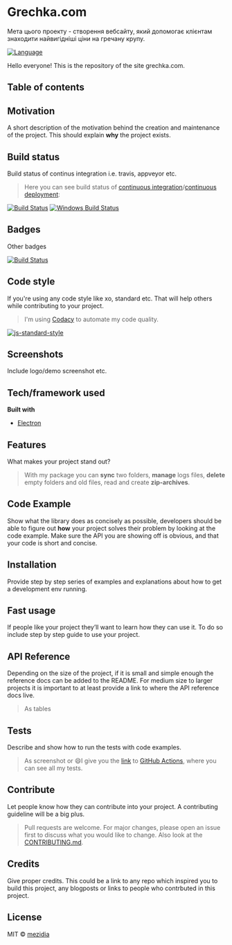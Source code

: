 # Grechka.com
Мета цього проекту - створення вебсайту, який допомогає клієнтам знаходити найвигідніші ціни на гречану крупу. 

[![Language](https://img.shields.io/badge/language-javascript-brightgreen?style=flat-square)](https://nodejs.org/uk/)

Hello everyone! This is the repository of the site grechka.com.

## Table of contents



## Motivation

A short description of the motivation behind the creation and maintenance of the project. This should explain **why** the project exists.

## Build status

Build status of continus integration i.e. travis, appveyor etc.

> Here you can see build status of [continuous integration](https://en.wikipedia.org/wiki/Continuous_integration)/[continuous deployment](https://en.wikipedia.org/wiki/Continuous_deployment):

[![Build Status](https://travis-ci.org/akashnimare/foco.svg?branch=master)](https://travis-ci.org/akashnimare/foco)
[![Windows Build Status](https://ci.appveyor.com/api/projects/status/github/akashnimare/foco?branch=master&svg=true)](https://ci.appveyor.com/project/akashnimare/foco/branch/master)

## Badges

Other badges

[![Build Status](https://img.shields.io/badge/Theme-Template-brightgreen?style=flat-square)](https://www.google.com.ua/)

## Code style

If you're using any code style like xo, standard etc. That will help others while contributing to your project.

> I'm using [Codacy](https://www.codacy.com/) to automate my code quality.

[![js-standard-style](https://img.shields.io/badge/code%20style-standard-brightgreen.svg?style=flat)](https://github.com/feross/standard)
 
## Screenshots

Include logo/demo screenshot etc.

## Tech/framework used

**Built with**

- [Electron](https://electron.atom.io)

## Features

What makes your project stand out?

> With my package you can **sync** two folders, **manage** logs files, **delete** empty folders and old files, read and create **zip-archives**.

## Code Example

Show what the library does as concisely as possible, developers should be able to figure out **how** your project solves their problem by looking at the code example. Make sure the API you are showing off is obvious, and that your code is short and concise.

## Installation

Provide step by step series of examples and explanations about how to get a development env running.

## Fast usage

If people like your project they’ll want to learn how they can use it. To do so include step by step guide to use your project.

## API Reference

Depending on the size of the project, if it is small and simple enough the reference docs can be added to the README. For medium size to larger projects it is important to at least provide a link to where the API reference docs live.

> As tables

## Tests

Describe and show how to run the tests with code examples.

> As screenshot or :smile:I give you the [link](https://github.com/mezgoodle/sync-folders/actions?query=workflow%3A%22Python+package%22) to [GitHub Actions](https://github.com/features/actions), where you can see all my tests.

## Contribute

Let people know how they can contribute into your project. A contributing guideline will be a big plus.

> Pull requests are welcome. For major changes, please open an issue first to discuss what you would like to change. Also look at the [CONTRIBUTING.md](link).

## Credits

Give proper credits. This could be a link to any repo which inspired you to build this project, any blogposts or links to people who contrbuted in this project. 

## License

MIT © [mezidia](https://github.com/mezidia)
